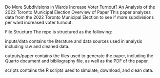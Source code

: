 Do More Subdivisions in Wards Increase Voter Turnout? An Analysis of the 2022 Toronto Municipal Election
Overview of Paper
This paper analyzes data from the 2022 Toronto Municipal Election to see if more subdivisions per ward increased voter turnout.

File Structure
The repo is structured as the following:

inputs/data contains the literature and data sources used in analysis including raw and cleaned data.

outputs/paper contains the files used to generate the paper, including the Quarto document and bibliography file, as well as the PDF of the paper.

scripts contains the R scripts used to simulate, download, and clean data.
